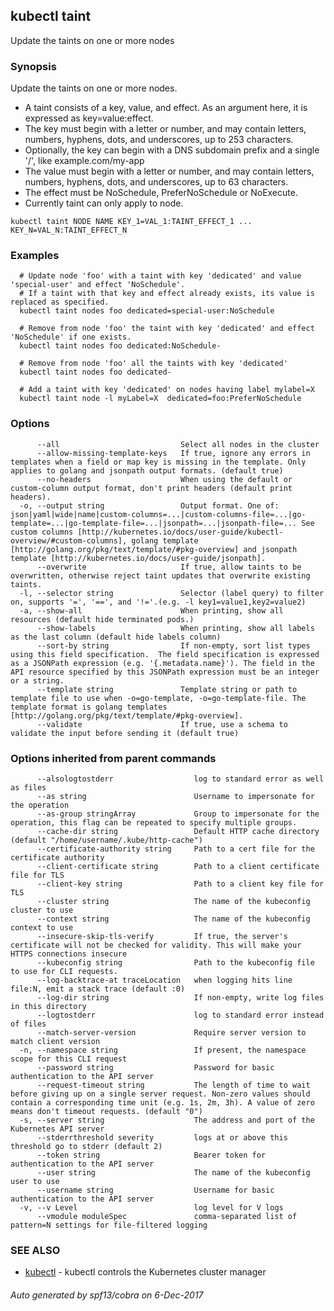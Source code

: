 ## kubectl taint

Update the taints on one or more nodes

### Synopsis


Update the taints on one or more nodes. 

  * A taint consists of a key, value, and effect. As an argument here, it is expressed as key=value:effect.  
  * The key must begin with a letter or number, and may contain letters, numbers, hyphens, dots, and underscores, up to  253 characters.  
  * Optionally, the key can begin with a DNS subdomain prefix and a single '/', like example.com/my-app  
  * The value must begin with a letter or number, and may contain letters, numbers, hyphens, dots, and underscores, up to  63 characters.  
  * The effect must be NoSchedule, PreferNoSchedule or NoExecute.  
  * Currently taint can only apply to node.

```
kubectl taint NODE NAME KEY_1=VAL_1:TAINT_EFFECT_1 ... KEY_N=VAL_N:TAINT_EFFECT_N
```

### Examples

```
  # Update node 'foo' with a taint with key 'dedicated' and value 'special-user' and effect 'NoSchedule'.
  # If a taint with that key and effect already exists, its value is replaced as specified.
  kubectl taint nodes foo dedicated=special-user:NoSchedule
  
  # Remove from node 'foo' the taint with key 'dedicated' and effect 'NoSchedule' if one exists.
  kubectl taint nodes foo dedicated:NoSchedule-
  
  # Remove from node 'foo' all the taints with key 'dedicated'
  kubectl taint nodes foo dedicated-
  
  # Add a taint with key 'dedicated' on nodes having label mylabel=X
  kubectl taint node -l myLabel=X  dedicated=foo:PreferNoSchedule
```

### Options

```
      --all                           Select all nodes in the cluster
      --allow-missing-template-keys   If true, ignore any errors in templates when a field or map key is missing in the template. Only applies to golang and jsonpath output formats. (default true)
      --no-headers                    When using the default or custom-column output format, don't print headers (default print headers).
  -o, --output string                 Output format. One of: json|yaml|wide|name|custom-columns=...|custom-columns-file=...|go-template=...|go-template-file=...|jsonpath=...|jsonpath-file=... See custom columns [http://kubernetes.io/docs/user-guide/kubectl-overview/#custom-columns], golang template [http://golang.org/pkg/text/template/#pkg-overview] and jsonpath template [http://kubernetes.io/docs/user-guide/jsonpath].
      --overwrite                     If true, allow taints to be overwritten, otherwise reject taint updates that overwrite existing taints.
  -l, --selector string               Selector (label query) to filter on, supports '=', '==', and '!='.(e.g. -l key1=value1,key2=value2)
  -a, --show-all                      When printing, show all resources (default hide terminated pods.)
      --show-labels                   When printing, show all labels as the last column (default hide labels column)
      --sort-by string                If non-empty, sort list types using this field specification.  The field specification is expressed as a JSONPath expression (e.g. '{.metadata.name}'). The field in the API resource specified by this JSONPath expression must be an integer or a string.
      --template string               Template string or path to template file to use when -o=go-template, -o=go-template-file. The template format is golang templates [http://golang.org/pkg/text/template/#pkg-overview].
      --validate                      If true, use a schema to validate the input before sending it (default true)
```

### Options inherited from parent commands

```
      --alsologtostderr                  log to standard error as well as files
      --as string                        Username to impersonate for the operation
      --as-group stringArray             Group to impersonate for the operation, this flag can be repeated to specify multiple groups.
      --cache-dir string                 Default HTTP cache directory (default "/home/username/.kube/http-cache")
      --certificate-authority string     Path to a cert file for the certificate authority
      --client-certificate string        Path to a client certificate file for TLS
      --client-key string                Path to a client key file for TLS
      --cluster string                   The name of the kubeconfig cluster to use
      --context string                   The name of the kubeconfig context to use
      --insecure-skip-tls-verify         If true, the server's certificate will not be checked for validity. This will make your HTTPS connections insecure
      --kubeconfig string                Path to the kubeconfig file to use for CLI requests.
      --log-backtrace-at traceLocation   when logging hits line file:N, emit a stack trace (default :0)
      --log-dir string                   If non-empty, write log files in this directory
      --logtostderr                      log to standard error instead of files
      --match-server-version             Require server version to match client version
  -n, --namespace string                 If present, the namespace scope for this CLI request
      --password string                  Password for basic authentication to the API server
      --request-timeout string           The length of time to wait before giving up on a single server request. Non-zero values should contain a corresponding time unit (e.g. 1s, 2m, 3h). A value of zero means don't timeout requests. (default "0")
  -s, --server string                    The address and port of the Kubernetes API server
      --stderrthreshold severity         logs at or above this threshold go to stderr (default 2)
      --token string                     Bearer token for authentication to the API server
      --user string                      The name of the kubeconfig user to use
      --username string                  Username for basic authentication to the API server
  -v, --v Level                          log level for V logs
      --vmodule moduleSpec               comma-separated list of pattern=N settings for file-filtered logging
```

### SEE ALSO
* [kubectl](kubectl.md)	 - kubectl controls the Kubernetes cluster manager

###### Auto generated by spf13/cobra on 6-Dec-2017
